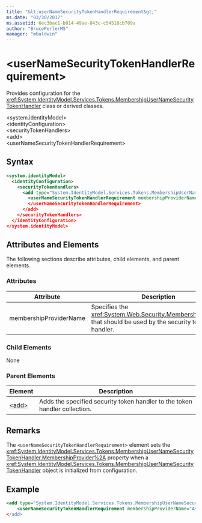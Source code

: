 ```yaml
---
title: "&lt;userNameSecurityTokenHandlerRequirement&gt;"
ms.date: "03/30/2017"
ms.assetid: 6ec3bac1-b014-49ae-843c-c54518cb709a
author: "BrucePerlerMS"
manager: "mbaldwin"
---
```

# &lt;userNameSecurityTokenHandlerRequirement&gt;
Provides configuration for the <xref:System.IdentityModel.Services.Tokens.MembershipUserNameSecurityTokenHandler> class or derived classes.  
  
 \<system.identityModel>  
\<identityConfiguration>  
\<securityTokenHandlers>  
\<add>  
\<userNameSecurityTokenHandlerRequirement>  
  
## Syntax  
  
```xml  
<system.identityModel>  
  <identityConfiguration>  
    <securityTokenHandlers>  
      <add type="System.IdentityModel.Services.Tokens.MembershipUserNameSecurityTokenHandler, System.IdentityModel.Services">  
        <userNameSecurityTokenHandlerRequirement membershipProviderName=xs:string >  
        </userNameSecurityTokenHandlerRequirement>  
      </add>  
    </securityTokenHandlers>  
  </identityConfiguration>  
</system.identityModel>  
```  
  
## Attributes and Elements  
 The following sections describe attributes, child elements, and parent elements.  
  
### Attributes  
  
|Attribute|Description|  
|---------------|-----------------|  
|membershipProviderName|Specifies the <xref:System.Web.Security.MembershipProvider> that should be used by the security token handler.|  
  
### Child Elements  
 None  
  
### Parent Elements  
  
|Element|Description|  
|-------------|-----------------|  
|[\<add>](../../../../../docs/framework/configure-apps/file-schema/windows-identity-foundation/add.md)|Adds the specified security token handler to the token handler collection.|  
  
## Remarks  
 The `<userNameSecurityTokenHandlerRequirement>` element sets the <xref:System.IdentityModel.Services.Tokens.MembershipUserNameSecurityTokenHandler.MembershipProvider%2A> property when a <xref:System.IdentityModel.Services.Tokens.MembershipUserNameSecurityTokenHandler> object is initialized from configuration.  
  
## Example  
  
```xml  
<add type="System.IdentityModel.Services.Tokens.MembershipUserNameSecurityTokenHandler, System.IdentityModel.Services">  
    <userNameSecurityTokenHandlerRequirement membershipProviderName="AspNetSqlProvider/>  
</add>  
```
